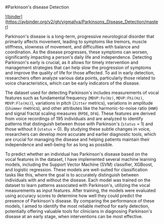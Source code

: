 
#Parkinson's disease Detection

[!(binder](https://wybinder.org/badge_logo.svg)](https://aybinder.org/v2/gh/vigmallya/Parkinsons_Disease_Detection/master)

Parkinson's disease is a long-term, progressive neurological disorder that primarily affects movement, leading to symptoms like tremors, muscle stiffness, slowness of movement, and difficulties with balance and coordination. As the disease progresses, these symptoms can worsen, significantly impacting a person's daily life and independence. Detecting Parkinson's early is crucial, as it allows for timely intervention and management strategies that can help slow the progression of symptoms and improve the quality of life for those affected. To aid in early detection, researchers often analyze various data points, particularly those related to voice characteristics, which can be early indicators of the disease. 

The dataset used for detecting Parkinson's includes measurements of vocal features such as fundamental frequency (`MDVP:Fo(Hz)`, `MDVP:Fhi(Hz)`, `MDVP:Flo(Hz)`), variations in pitch (`Jitter` metrics), variations in amplitude (`Shimmer` metrics), and other attributes like the harmonic-to-noise ratio (`HNR`) and signal fractal scaling measures (`RPDE`, `DFA`). These features are derived from voice recordings of 195 individuals and are analyzed to identify patterns that distinguish between those with Parkinson's (`status` = 1) and those without it (`status` = 0). By studying these subtle changes in voice, researchers can develop more accurate and earlier diagnostic tools, which are crucial for managing the disease and helping patients maintain their independence and well-being for as long as possible.

To predict whether an individual has Parkinson's disease based on the vocal features in the dataset, I have implemented several machine learning models, including the Support Vector Machine (SVM) classifier, XGBoost, and logistic regression. These models are well-suited for classification tasks like this, where the goal is to accurately distinguish between individuals with and without the disease. Each model was trained on the dataset to learn patterns associated with Parkinson's, utilizing the vocal measurements as input features. After training, the models were evaluated using accuracy scores to determine how well they could predict the presence of Parkinson's disease. By comparing the performance of these models, I aimed to identify the most reliable method for early detection, potentially offering valuable tools for clinicians in diagnosing Parkinson's disease at an early stage, when interventions can be most effective.
